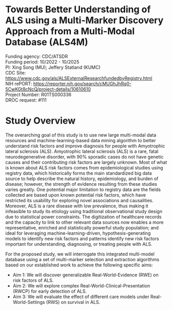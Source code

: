 # Towards Better Understanding of ALS using a Multi-Marker Discovery Approach from a Multi-Modal Database (ALS4M)

Funding agency: CDC/ATSDR <br/>
Funding period: 10/2022 - 10/2025 <br/>
PI: Xing Song (MU); Jeffery Statland (KUMC) <br/>
CDC Site: https://www.cdc.gov/als/ALSExternalResearchfundedbyRegistry.html <br/>
NIH rePORT: https://reporter.nih.gov/search/cMUGhJhRq0-5CwKGt8cNcQ/project-details/10610610 <br/>
Project Number: R01TS000336 <br/>
DROC request: #111 <br/>

# Study Overview

The overarching goal of this study is to use new large multi-modal data resources and machine-learning-based data mining algorithm to better understand risk factors and improve diagnosis for people with Amyotrophic lateral sclerosis (ALS). Amyotrophic lateral sclerosis (ALS) is a rare, fatal neurodegenerative disorder, with 90% sporadic cases do not have genetic causes and their contributing risk factors are largely unknown. Most of what is known about ALS risk factors comes from epidemiological studies using registry data, which historically forms the main standardized big data source to help describe the natural history, epidemiology, and burden of disease; however, the strength of evidence resulting from these studies varies greatly. One potential major limitation to registry data are the fields collected are based upon known potential risk factors, which have restricted its usability for exploring novel associations and causalities. Moreover, ALS is a rare disease with low prevalence, thus making it infeasible to study its etiology using traditional observational study design due to statistical power constraints. The digitization of healthcare records and the capacity to link to other relevant data sources now enables a more representative, enriched and statistically powerful study population; and ideal for leveraging machine-learning-driven, hypothesis-generating models to identify new risk factors and patterns identify new risk factors important for understanding, diagnosing, or treating people with ALS. 

For the proposed study, we will interrogate this integrated multi-model database using a set of multi-marker selection and extraction algorithms based on our established work to achieve the following specific aims:
- Aim 1: We will discover generalizable Real-World-Evidence (RWE) on risk factors of ALS. 
- Aim 2: We will explore complex Real-World-Clinical-Presentation (RWCP) for early detection of ALS. 
- Aim 3: We will evaluate the effect of different care models under Real-World-Settings (RWS) on survival in ALS.  

